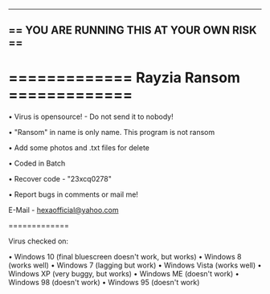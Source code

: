 
---------------------------------------
== YOU ARE RUNNING THIS AT YOUR OWN RISK ==
---------------------------------------

=============
Rayzia Ransom =============
=============

• Virus is opensource! - Do not send it to nobody!

• "Ransom" in name is only name. This program is not ransom 

• Add some photos and .txt files for delete

• Coded in Batch

• Recover code - "23xcq0278"

• Report bugs in comments or mail me!

E-Mail - hexaofficial@yahoo.com

=============

Virus checked on:

• Windows 10 (final bluescreen doesn't work, but works)
• Windows 8 (works well)
• Windows 7 (lagging but work)
• Windows Vista (works well)
• Windows XP (very buggy, but works)
• Windows ME (doesn't work)
• Windows 98 (doesn't work)
• Windows 95 (doesn't work)



